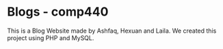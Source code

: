 # Blogs - comp440

This is a Blog Website made by Ashfaq, Hexuan and Laila. We created this project using PHP and MySQL.
